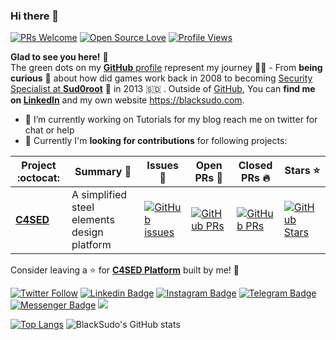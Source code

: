 ### Hi there 👋
[![PRs Welcome](https://img.shields.io/badge/PRs-welcome-brightgreen.svg?style=flat&logo=github)](https://github.com/BlackSud0) 
[![Open Source Love](https://badges.frapsoft.com/os/v2/open-source.svg?v=103)](https://github.com/BlackSud0)
[![Profile Views](https://komarev.com/ghpvc/?username=BlackSud0&color=blue)](https://github.com/BlackSud0) 

**Glad to see you here!** :star_struck: <br> The green dots on my [**GitHub** profile](https://github.com/BlackSud0?tab=repositories) represent my journey :running_man: - From **being curious** :thinking: about how did games work back in 2008 to becoming [Security Specialist at **Sud0root**](https://sud0root.com/) :dart: in 2013 🇸🇩 . Outside of [GitHub](https://github.com/BlackSud0/), You can **find me on [LinkedIn](https://www.linkedin.com/in/blacksudo/)** and my own website <a href="https://blacksudo.com">https://blacksudo.com</a>. 

- 🔭 I’m currently working on Tutorials for my blog reach me on twitter for chat or help
- 👯 Currently I'm **looking for contributions** for following projects:


|      Project :octocat:   |     Summary :dart:   |     Issues :bug:   | Open PRs :bell:  | Closed PRs :fire:  | Stars :star: |
|-------------|-------------------|-------------------|---|---|---|
| [**C4SED**](https://github.com/BlackSud0/c4sed) | A simplified steel elements design platform | [![GitHub issues](https://img.shields.io/github/issues/BlackSud0/c4sed?color=green&logo=github&style=flat)](https://github.com/BlackSud0/c4sed/issues) | [![GitHub PRs](https://img.shields.io/github/issues-pr/BlackSud0/c4sed?style=flat&logo=github)](https://github.com/BlackSud0/c4sed/pulls)  | [![GitHub PRs](https://img.shields.io/github/issues-pr-closed/BlackSud0/c4sed?style=flat&color=critical&logo=github)](https://github.com/BlackSud0/c4sed/pulls?q=is%3Apr+is%3Aclosed)  | [![GitHub Stars](https://img.shields.io/github/stars/BlackSud0/c4sed?logo=github&style=flat)](https://github.com/BlackSud0/c4sed/stars) |

Consider leaving a :star: for **[C4SED Platform](https://github.com/BlackSud0/c4sed/)** built by me! :hugs: <br>


[![Twitter Follow](https://img.shields.io/twitter/follow/BlackSud0?style=social)](https://twitter.com/BlackSud0)
[![Linkedin Badge](https://img.shields.io/badge/-BlackSudo-blue?style=social&logo=Linkedin&logoColor=blue&link=https://www.linkedin.com/in/blackSudo/)](https://www.linkedin.com/in/blackSudo/) 
[![Instagram Badge](https://img.shields.io/badge/-Sud0root-blue?style=social&logo=Instagram&link=https://www.instagram.com/sud0root.co/)](https://www.instagram.com/sud0root.co/)
[![Telegram Badge](https://img.shields.io/badge/-@BlackSud0-0088CC?style=flat&logo=Telegram&logoColor=white)](https://t.me/BlackSud0 "Contact on Telegram")
[![Messenger Badge](https://img.shields.io/badge/-Messenger-0078FF?style=flat&logo=Messenger&logoColor=white)](https://m.me/BlackSudo "Connect on Facebook")
<a href="https://www.youtube.com/c/Sud0root"><img src="https://img.shields.io/badge/youtube-%23FF0000?style=flat&logo=youtube&logoColor=white"/></a>

[![Top Langs](https://github-readme-stats.vercel.app/api/top-langs/?username=BlackSud0&layout=compact)](https://github.com/anuraghazra/github-readme-stats) ![BlackSudo's GitHub stats](https://github-readme-stats.vercel.app/api?username=BlackSud0&count_private=true&show_icons=true&bg_color=fffefe&title_color=2f80ed"&text_color=333&border_color=e4e2e2) 

<!--
**BlackSud0/BlackSud0** is a ✨ _special_ ✨ repository because its `README.md` (this file) appears on your GitHub profile.

Here are some ideas to get you started:

- 🔭 I’m currently working on ...
- 🌱 I’m currently learning ...
- 👯 I’m looking to collaborate on ...
- 🤔 I’m looking for help with ...
- 💬 Ask me about ...
- 📫 How to reach me: ...
- 😄 Pronouns: ...
- ⚡ Fun fact: ...
-->

